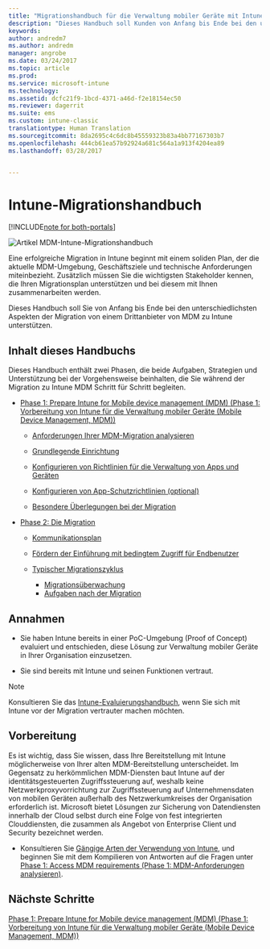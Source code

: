 ```yaml
---
title: "Migrationshandbuch für die Verwaltung mobiler Geräte mit Intune (Mobile Device Management, MDM) | Microsoft-Dokumentation"
description: "Dieses Handbuch soll Kunden von Anfang bis Ende bei den unterschiedlichsten Aspekten der Migration von einem Drittanbieter von MDM zu Microsoft Intune unterstützen."
keywords: 
author: andredm7
ms.author: andredm
manager: angrobe
ms.date: 03/24/2017
ms.topic: article
ms.prod: 
ms.service: microsoft-intune
ms.technology: 
ms.assetid: dcfc21f9-1bcd-4371-a46d-f2e18154ec50
ms.reviewer: dagerrit
ms.suite: ems
ms.custom: intune-classic
translationtype: Human Translation
ms.sourcegitcommit: 8da2695c4c6dc8b45559323b83a4bb77167303b7
ms.openlocfilehash: 444cb61ea57b92924a681c564a1a913f4204ea89
ms.lasthandoff: 03/28/2017


---
```


# <a name="intune-migration-guide"></a>Intune-Migrationshandbuch

[!INCLUDE[note for both-portals](../includes/note-for-both-portals.md)]

![Artikel MDM-Intune-Migrationshandbuch](../media/MDM-migration-guide-art.PNG)

Eine erfolgreiche Migration in Intune beginnt mit einem soliden Plan, der die aktuelle MDM-Umgebung, Geschäftsziele und technische Anforderungen miteinbezieht. Zusätzlich müssen Sie die wichtigsten Stakeholder kennen, die Ihren Migrationsplan unterstützen und bei diesem mit Ihnen zusammenarbeiten werden.

Dieses Handbuch soll Sie von Anfang bis Ende bei den unterschiedlichsten Aspekten der Migration von einem Drittanbieter von MDM zu Intune unterstützen.

## <a name="whats-included-in-this-guide"></a>Inhalt dieses Handbuchs

Dieses Handbuch enthält zwei Phasen, die beide Aufgaben, Strategien und Unterstützung bei der Vorgehensweise beinhalten, die Sie während der Migration zu Intune MDM Schritt für Schritt begleiten.

-   [Phase 1: Prepare Intune for Mobile device management (MDM) (Phase 1: Vorbereitung von Intune für die Verwaltung mobiler Geräte (Mobile Device Management, MDM))](https://docs.microsoft.com/intune/plan-design/migration-phase1-prepare-intune-for-mobile-device-management)

    -   [Anforderungen Ihrer MDM-Migration analysieren](https://docs.microsoft.com/intune/plan-design/migration-phase1-prepare-intune-for-mobile-device-management#assess-mdm-requirements)

    -   [Grundlegende Einrichtung](https://docs.microsoft.com/intune/plan-design/migration-phase1-basic-setup)

    -   [Konfigurieren von Richtlinien für die Verwaltung von Apps und Geräten](https://docs.microsoft.com/intune/plan-design/migration-phase1-configure-device-and-app-management-policies)

    -   [Konfigurieren von App-Schutzrichtlinien (optional)](https://docs.microsoft.com/intune/plan-design/migration-phase1-configure-app-protection-policies)

    -   [Besondere Überlegungen bei der Migration](https://docs.microsoft.com/intune/plan-design/migration-phase1-special-migration-considerations)

-   [Phase 2: Die Migration](https://docs.microsoft.com/intune/plan-design/migration-phase2-migration-campaign)

    -   [Kommunikationsplan](https://docs.microsoft.com/intune/plan-design/migration-phase2-communication-plan)

    -   [Fördern der Einführung mit bedingtem Zugriff für Endbenutzer](https://docs.microsoft.com/intune/plan-design/migration-phase2-drive-end-user-adoption-with-conditional-access)
    
    -   [Typischer Migrationszyklus](https://docs.microsoft.com/intune/plan-design/migration-phase2-typical-migration-cycle)
        -   [Migrationsüberwachung](https://docs.microsoft.com/intune/plan-design/migration-phase2-typical-migration-cycle#monitoring-migration)
        -   [Aufgaben nach der Migration](https://docs.microsoft.com/intune/plan-design/migration-phase2-typical-migration-cycle#post-migration)

## <a name="assumptions"></a>Annahmen

-   Sie haben Intune bereits in einer PoC-Umgebung (Proof of Concept) evaluiert und entschieden, diese Lösung zur Verwaltung mobiler Geräte in Ihrer Organisation einzusetzen.

-   Sie sind bereits mit Intune und seinen Funktionen vertraut. 

> [!NOTE]
> Konsultieren Sie das [Intune-Evaluierungshandbuch](https://docs.microsoft.com/intune/understand-explore/sign-up-for-30-day-trial-microsoft-intune), wenn Sie sich mit Intune vor der Migration vertrauter machen möchten.

## <a name="before-you-begin"></a>Vorbereitung

Es ist wichtig, dass Sie wissen, dass Ihre Bereitstellung mit Intune möglicherweise von Ihrer alten MDM-Bereitstellung unterscheidet. Im Gegensatz zu herkömmlichen MDM-Diensten baut Intune auf der identitätsgesteuerten Zugriffssteuerung auf, weshalb keine Netzwerkproxyvorrichtung zur Zugriffssteuerung auf Unternehmensdaten von mobilen Geräten außerhalb des Netzwerkumkreises der Organisation erforderlich ist. Microsoft bietet Lösungen zur Sicherung von Datendiensten innerhalb der Cloud selbst durch eine Folge von fest integrierten Clouddiensten, die zusammen als Angebot von Enterprise Client und Security bezeichnet werden.

-   Konsultieren Sie [Gängige Arten der Verwendung von Intune](https://docs.microsoft.com/intune/understand-explore/common-ways-to-use-intune), und beginnen Sie mit dem Kompilieren von Antworten auf die Fragen unter [Phase 1: Access MDM requirements (Phase 1: MDM-Anforderungen analysieren)](https://docs.microsoft.com/intune/plan-design/migration-phase1-prepare-intune-for-mobile-device-management#assess-mdm-requirements).

## <a name="next-steps"></a>Nächste Schritte

[Phase 1: Prepare Intune for Mobile device management (MDM) (Phase 1: Vorbereitung von Intune für die Verwaltung mobiler Geräte (Mobile Device Management, MDM))](https://docs.microsoft.com/intune/plan-design/migration-phase1-prepare-intune-for-mobile-device-management)


